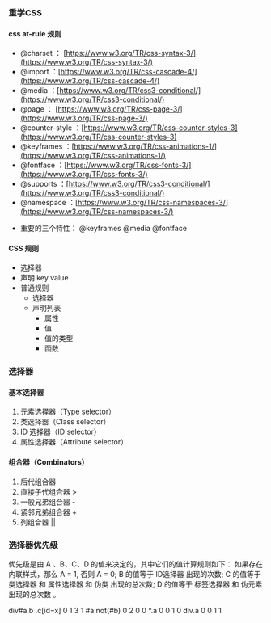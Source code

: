 
### 重学CSS


#### css at-rule 规则

- @charset ： [https://www.w3.org/TR/css-syntax-3/](https://www.w3.org/TR/css-syntax-3/)
- @import ：[https://www.w3.org/TR/css-cascade-4/](https://www.w3.org/TR/css-cascade-4/)
- @media ：[https://www.w3.org/TR/css3-conditional/](https://www.w3.org/TR/css3-conditional/)
- @page ： [https://www.w3.org/TR/css-page-3/](https://www.w3.org/TR/css-page-3/)
- @counter-style ：[https://www.w3.org/TR/css-counter-styles-3](https://www.w3.org/TR/css-counter-styles-3)
- @keyframes ：[https://www.w3.org/TR/css-animations-1/](https://www.w3.org/TR/css-animations-1/)
- @fontface ：[https://www.w3.org/TR/css-fonts-3/](https://www.w3.org/TR/css-fonts-3/)
- @supports ：[https://www.w3.org/TR/css3-conditional/](https://www.w3.org/TR/css3-conditional/)
- @namespace ：[https://www.w3.org/TR/css-namespaces-3/](https://www.w3.org/TR/css-namespaces-3/)

* 重要的三个特性：
@keyframes
@media
@fontface


#### CSS 规则

* 选择器
* 声明
    key
    value
* 普通规则
  * 选择器
  * 声明列表
    - 属性
    - 值
    - 值的类型
    - 函数


### 选择器

####  基本选择器
1. 元素选择器（Type selector）
1. 类选择器（Class selector）
1. ID 选择器（ID selector）
1. 属性选择器（Attribute selector）

#### 组合器（Combinators）
1. 后代组合器 
2. 直接子代组合器 >
3. 一般兄弟组合器 -
4. 紧邻兄弟组合器 +
5. 列组合器  ||

### 选择器优先级
优先级是由 A 、B、C、D 的值来决定的，其中它们的值计算规则如下：
如果存在内联样式，那么 A = 1, 否则 A = 0;
B 的值等于 ID选择器 出现的次数;
C 的值等于 类选择器 和 属性选择器 和 伪类 出现的总次数;
D 的值等于 标签选择器 和 伪元素 出现的总次数 。

div#a.b .c[id=x] 0 1 3 1 
#a:not(#b) 0 2 0 0 
*.a 0 0 1 0 
div.a 0 0 1 1
